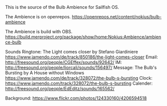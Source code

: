 This is the source of the Bulb Ambience for Sailfish OS.

The Ambience is on openrepos. https://openrepos.net/content/nokius/bulb-ambience 

The Ambience is build with OBS. https://build.merproject.org/package/show/home:Nokius:Ambience/ambience-bulb

Sounds
Ringtone: The Light comes closer by Stefano Giardiniere https://www.jamendo.com/de/track/850186/the-light-comes-closer
Email: http://freesound.org/people/CGEffex/sounds/92642/
IM: http://freesound.org/people/liorcali/sounds/156497/
Message: The Bulb's Bursting by A House without Windows https://www.jamendo.com/de/track/328072/the-bulb-s-bursting
Clock: https://www.jamendo.com/track/328072/the-bulb-s-bursting
Calender: http://freesound.org/people/EdEditz/sounds/165562/

Background: https://www.flickr.com/photos/124330160/4206594518